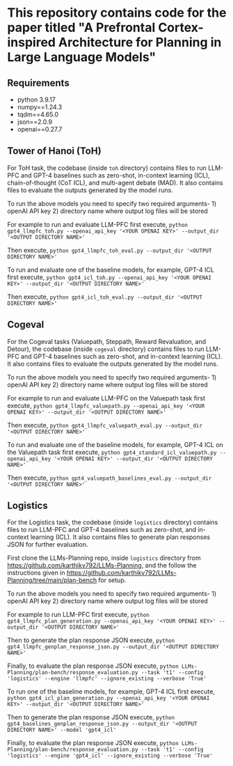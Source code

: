 # This repository contains code for the paper titled "A Prefrontal Cortex-inspired Architecture for Planning in Large Language Models"

## Requirements
- python 3.9.17
- numpy==1.24.3
- tqdm==4.65.0
- json==2.0.9
- openai==0.27.7

## Tower of Hanoi (ToH)


For ToH task, the codebase (inside `toh` directory) contains files to run LLM-PFC and GPT-4 baselines such as zero-shot, in-context learning (ICL), chain-of-thought (CoT ICL), and multi-agent debate (MAD). It also contains files to evaluate the outputs generated by the model runs.  

To run the above models you need to specify two required arguments- 1) openAI API key 2) directory name where output log files will be stored

For example to run and evaluate LLM-PFC first execute, `python gpt4_llmpfc_toh.py --openai_api_key '<YOUR OPENAI KEY>' --output_dir '<OUTPUT DIRECTORY NAME>'`

Then execute, `python gpt4_llmpfc_toh_eval.py --output_dir '<OUTPUT DIRECTORY NAME>'`



To run and evaluate one of the baseline models, for example, GPT-4 ICL first execute, `python gpt4_icl_toh.py --openai_api_key '<YOUR OPENAI KEY>' --output_dir '<OUTPUT DIRECTORY NAME>'`

Then execute, `python gpt4_icl_toh_eval.py --output_dir '<OUTPUT DIRECTORY NAME>'`

## Cogeval

For the Cogeval tasks (Valuepath, Steppath, Reward Revaluation, and Detour), the codebase (inside `cogeval` directory) contains files to run LLM-PFC and GPT-4 baselines such as zero-shot, and in-context learning (ICL). It also contains files to evaluate the outputs generated by the model runs.  

To run the above models you need to specify two required arguments- 1) openAI API key 2) directory name where output log files will be stored

For example to run and evaluate LLM-PFC on the Valuepath task first execute, `python gpt4_llmpfc_valuepath.py --openai_api_key '<YOUR OPENAI KEY>' --output_dir '<OUTPUT DIRECTORY NAME>'`

Then execute, `python gpt4_llmpfc_valuepath_eval.py --output_dir '<OUTPUT DIRECTORY NAME>'`


To run and evaluate one of the baseline models, for example, GPT-4 ICL on the Valuepath task first execute, `python gpt4_standard_icl_valuepath.py --openai_api_key '<YOUR OPENAI KEY>' --output_dir '<OUTPUT DIRECTORY NAME>'`

Then execute, `python gpt4_valuepath_baselines_eval.py --output_dir '<OUTPUT DIRECTORY NAME>'`



## Logistics

For the Logistics task, the codebase (inside `logistics` directory) contains files to run LLM-PFC and GPT-4 baselines such as zero-shot, and in-context learning (ICL). It also contains files to generate plan responses JSON for further evaluation.  

First clone the LLMs-Planning repo, inside `logistics` directory from https://github.com/karthikv792/LLMs-Planning, and the follow the instructions given in https://github.com/karthikv792/LLMs-Planning/tree/main/plan-bench for setup.

To run the above models you need to specify two required arguments- 1) openAI API key 2) directory name where output log files will be stored

For example to run LLM-PFC first execute, `python gpt4_llmpfc_plan_generation.py --openai_api_key '<YOUR OPENAI KEY>' --output_dir '<OUTPUT DIRECTORY NAME>'`

Then to generate the plan response JSON execute, `python gpt4_llmpfc_genplan_response_json.py --output_dir '<OUTPUT DIRECTORY NAME>'`

Finally, to evaluate the plan response JSON execute, `python LLMs-Planning/plan-bench/response_evaluation.py --task 't1' --config 'logistics' --engine 'llmpfc' --ignore_existing --verbose 'True'`


To run one of the baseline models, for example, GPT-4 ICL first execute, `python gpt4_icl_plan_generation.py --openai_api_key '<YOUR OPENAI KEY>' --output_dir '<OUTPUT DIRECTORY NAME>'`

Then to generate the plan response JSON execute, `python gpt4_baselines_genplan_response_json.py --output_dir '<OUTPUT DIRECTORY NAME>' --model 'gpt4_icl'`

Finally, to evaluate the plan response JSON execute, `python LLMs-Planning/plan-bench/response_evaluation.py --task 't1' --config 'logistics' --engine 'gpt4_icl' --ignore_existing --verbose 'True'`


